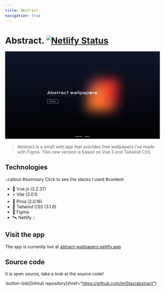 ```yaml
---
title: Abstract.
navigation: true
---
```


# Abstract. [![Netlify Status](https://api.netlify.com/api/v1/badges/ecfd410b-7d81-43ac-a67d-cc83f85055ec/deploy-status)](https://app.netlify.com/sites/abstract-wallpapers/deploys)

![Abstract. preview](https://raw.githubusercontent.com/imStav/abstract/main/src/assets/screenshots/abstract_dark_preview.JPG)

> Abstract is a small web app that provides free wallpapers i've made with Figma. This new version is based on Vue 3 and Tailwind CSS 

## Technologies

::callout
#summary
Click to see the stacks I used
#content
* 🔭 Vue.js (3.2.37)
* ⚡ Vite (3.0.1)
* 🍍 Pinia (2.0.16)
* 🌈 Tailwind CSS (3.1.6)
* 🎨 Figma
* 🛰️ Netlify
::

## Visit the app

The app is currently live at [abtract-wallpapers.netlify.app](https://abstract-wallpapers.netlify.app/)

## Source code

It is open source, take a look at the source code!

:button-link[GitHub repository]{href="https://github.com/imStav/abstract"}